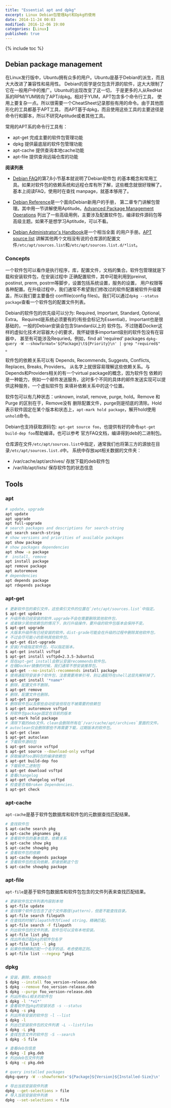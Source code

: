 ```yaml
---
title: "Essential apt and dpkg"
excerpt: Linux Debian包管理Apt和Dpkg的使用
date: 2014-11-24 00:03
modified: 2016-12-06 19:00
categories: [Linux]
published: true
---
```

{% include toc %}

## Debian package management
在Linux发行版中，Ubuntu拥有众多的用户。Ubuntu是基于Debian的派生，而且大大改进了兼容性和易用性。
Debian的哲学是仅包含开源的软件，这大大限制了它在一般用户中的推广。Ubuntu的出现改变了这一切，
于是更多的人从RedHat系的RPM/YUM转向了APT/dpkg。相对于YUM，APT包含多个命令行工具，
使用上要复杂一点。所以很需要一个CheatSheet记录那些有用的命令。由于其他图形化的工具都基于APT工具，
而APT基于dpkg，而且使用这些工具的主要途径是命令行和脚本，所以不研究Aptitude或者其他工具。

常用的APT系的命令行工具有：

 - apt-get 完成主要的软件包管理功能
 - dpkg 提供最底层的软件包管理功能
 - apt-cache 提供查询本地cache功能
 - apt-file  提供查询远端仓库的功能

**阅读列表**

 - [Debian FAQ](https://www.debian.org/doc/manuals/debian-faq)的第7,8小节基本就说明了Debian软件包
 的基本概念和常用工具。如果对软件包的依赖系统和远程仓库有所了解，这些概念就很好理解了。基本上阅读FAQ，使用时在查找
 manpage，就基本够用了。

 - [Debian Reference](https://www.debian.org/doc/manuals/debian-reference/)是一个面向Debian新用户的手册，
 第二章专门讲解包管理。其中用一节讲解使用Aptitude。[Advanced Package Management Operations](https://www.debian.org/doc/manuals/debian-reference/ch02.en.html#_advanced_package_management_operations)
 列出了一些高级用例，主要涉及配置软件包，编译软件源码包等高级主题。如果不是想学习Aptitude，可以不看。

 - [Debian Administrator's Handbook](https://www.debian.org/doc/manuals/debian-handbook/)是一个相当全面
 的用户手册。[APT source list](https://www.debian.org/doc/manuals/debian-handbook/apt.en.html#sect.apt-sources.list)
 讲解其他两个文档没有说的仓库源的配置文件`/etc/apt/sources.list`和`/etc/apt/sources.list.d/*list`。

### Concepts
一个软件包可以看作是执行程序，库，配置文件，文档的集合。软件包管理就是下载和安装软件包，在安装过程中
正确配置软件，其中可能利用到preinst, postinst, prerm, postrm等脚步，设置包括系统设置，服务的设置，
用户权限等各种配置。在升级过程中，我们通常不希望我们修改过的软件配置被软件升级覆盖，所以我们要主要备份
conffile(config files)。我们可以通过`dpkg --status package`查看一个软件包的配置文件列表。

Debian的软件包的优先级可以分为: Required, Important, Standard, Optional, Extra。
Required是系统必须要有的(有些会标记为Essential)，Important也是很基础的，一般的Debian安装会包含Standard以上的
软件包。不过随着Docker这样的虚拟化技术对容器大小的要求，我怀疑很多important级别的软件包没有在容器中，
甚至有可能涉及Requried。例如，find all 'required' packages
`dpkg-query -W --showformat='${Package}\t${Priority}\n' | grep "required$"` 。

软件包的依赖关系可以有 Depends, Recommends, Suggests, Conflicts, Replaces, Breaks, Providers。
从名字上就很容易理解这些依赖关系。与Depends和Providers相关的有一个virtual package的概念，因为软件包
依赖的是一种能力，例如一个邮件发送服务，这时多个不同的具体的邮件发送实现可以提供这种服务，一个虚拟软件包
来填补依赖关系中的这个位置。

软件包可以有几种状态：unknown, install, remove, purge, hold。Remove 和 Purge 的区别在于，Remove没有
删除配置文件，purge则是彻底的清除。Hold表示软件固定在某个版本和状态上，`apt-mark hold package`，解开hold使用
`unhold`命令。

Debian也支持获取源码包: `apt-get source foo`，也提供有好的命令`apt-get build-dep foo`帮助编译。也可以参考
官方FAQ文档，编译得到deb的二进制包。

仓库源在文件`/etc/apt/sources.list`中指定，通常我们也将第三方的源放在目录`/etc/apt/sources.list.d`中。
系统中存放apt相关数据的文件夹：

 - /var/cache/apt/archives/ 存放下载的deb软件包
 - /var/lib/apt/lists/ 保存软件包的状态信息

## Tools

### apt
``` bash
# update, upgrade
apt update
apt upgrade
apt full-upgrade
# search packages and descriptions for search-string
apt search search-string
# show versions and priorities of available packages
apt show package
# show packages dependencies
apt show -a package
#  install, remove
apt install package
apt remove package
apt autoremove
# dependencies
apt depends package
apt rdepends package
```

### apt-get
``` bash
# 更新软件包的索引文件，这些索引文件的位置在`/etc/apt/sources.list`中指定。
$ apt-get update
# 升级所有已经安装的软件.upgrade不会在需要删除其他软件包，
# 或者缺少其他依赖包的情况下，执行升级操作，要升级的软件包版本会保持不变。
$ apt-get upgrade
# 大版本升级所有已经安装的软件。dist-grade可能会在升级的过程中删除其他软件包，
# 不过会尽可能小的影响其他软件包。
$ apt-get dist-upgrade
# 安装/升级指定软件包，可以指定版本。
$ apt-get install vsftpd
$ apt-get install vsftpd=2.3.5-3ubuntu1
# 现在apt-get install会默认安装recommends软件包。
# 在做Docker镜像的时候，我们通常不想安装推荐包。
$ apt-get --no-install-recommends install package
# 使用通配符安装多个软件包，注意需要用单引号，别让通配符在shell这层先解析掉了。
$ apt-get install '*name*'
# 删除，配置文件不删除。
$ apt-get remove
# 删除，配置文件也删除。
$ apt-get purge
# 删除软件包以及那些自动安装但现在不被需要的依赖包
$ apt-get autoremove vsftpd
# 将软件包package固定在目前的版本
$ apt-mark hold package
# 清除下载的deb文件。clean会删除所有在`/var/cache/apt/archives`里面的文件。
# autoclean仅会删除那些不再需要下载，过期版本的软件包。
$ apt-get clean
$ apt-get autoclean
# 下载软件源码包
$ apt-get source vsftpd
$ apt-get source --download-only vsftpd
# 获取编译foo源码包的编译依赖包
$ apt-get build-dep foo
# 下载软件二进制包
$ apt-get download vsftpd
# 查看changelog
$ apt-get changelog vsftpd
# 检查是否有Broken Dependencies.
$ apt-get check
```

### apt-cache
`apt-cache`是基于软件包数据库和软件包的元数据查找匹配结果。

```bash
# 查找软件包
$ apt-cache search pkg
$ apt-cache pkgnames pkg
# 查看软件包的基本信息，依赖关系
$ apt-cache show pkg
$ apt-cache showpkg pkg
# 查看软件包的依赖
$ apt-cache depends package
# 查看软件包的反向依赖，即谁依赖这个包
$ apt-cache showpkg package
```

### apt-file
`apt-file`是基于软件包数据库和软件包包含的文件列表来查找匹配结果。

```bash
# 更新软件包文件列表内容到本地
$ apt-file update
# 查找哪个软件包包含了这个文件路径(pattern)，但是不能查找目录。
$ apt-file search filepath
# 在查找的时候filepath作为fixed string，精确匹配。
$ apt-file search -F filepath
# 列出软件包的文件列表。软件包可以没有本地安装。
$ apt-file list pkg
# 找出所有匹配pkg的软件包名字
$ apt-file list -l pkg
# 如果你想精确匹配一个名字的话，考虑使用正则。
$ apt-file list --regexp ^pkg$
```

### dpkg
```bash
# 安装，删除，本地deb包
$ dpkg --install foo_version-release.deb
$ dpkg --remove foo_version-release.deb
$ dpkg --purge foo_version-release.deb
# 列出所有vi相关的软件包
$ dpkg -l '*vi*'
# 查看软件包pkg的安装状态 -s --status
$ dpkg -s pkg
# 列出所有安装的软件包 -l --list
$ dpkg -l
# 列出已安装软件包的文件列表 -L --listfiles
$ dpkg -L pkg
# 查找包含文件的软件包 -S --search
$ dpkg -S file

# 查看deb包信息
$ dpkg -I pkg.deb
# 列出deb包文件列表
$ dpkg -c pkg.deb

# query installed packages
dpkg-query -W --showformat='${Package}${Version}${Installed-Size}\n'

# 导出当前安装软件列表
dpkg --get-selections > file
# 导入当前安装软件列表
dpkg --set-selections < file
```

